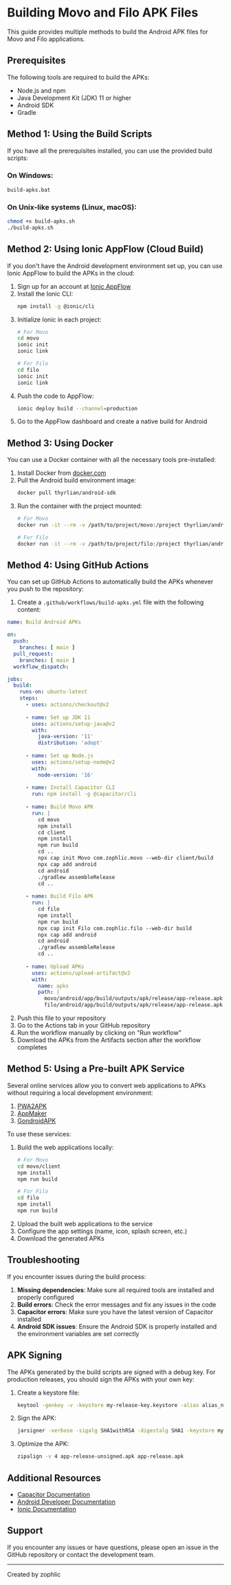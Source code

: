# Building Movo and Filo APK Files

This guide provides multiple methods to build the Android APK files for Movo and Filo applications.

## Prerequisites

The following tools are required to build the APKs:
- Node.js and npm
- Java Development Kit (JDK) 11 or higher
- Android SDK
- Gradle

## Method 1: Using the Build Scripts

If you have all the prerequisites installed, you can use the provided build scripts:

### On Windows:
```
build-apks.bat
```

### On Unix-like systems (Linux, macOS):
```bash
chmod +x build-apks.sh
./build-apks.sh
```

## Method 2: Using Ionic AppFlow (Cloud Build)

If you don't have the Android development environment set up, you can use Ionic AppFlow to build the APKs in the cloud:

1. Sign up for an account at [Ionic AppFlow](https://dashboard.ionicframework.com/signup)
2. Install the Ionic CLI:
   ```bash
   npm install -g @ionic/cli
   ```
3. Initialize Ionic in each project:
   ```bash
   # For Movo
   cd movo
   ionic init
   ionic link
   
   # For Filo
   cd filo
   ionic init
   ionic link
   ```
4. Push the code to AppFlow:
   ```bash
   ionic deploy build --channel=production
   ```
5. Go to the AppFlow dashboard and create a native build for Android

## Method 3: Using Docker

You can use a Docker container with all the necessary tools pre-installed:

1. Install Docker from [docker.com](https://www.docker.com/products/docker-desktop)
2. Pull the Android build environment image:
   ```bash
   docker pull thyrlian/android-sdk
   ```
3. Run the container with the project mounted:
   ```bash
   # For Movo
   docker run -it --rm -v /path/to/project/movo:/project thyrlian/android-sdk bash -c "cd /project && ./build-apks.sh"
   
   # For Filo
   docker run -it --rm -v /path/to/project/filo:/project thyrlian/android-sdk bash -c "cd /project && ./build-apks.sh"
   ```

## Method 4: Using GitHub Actions

You can set up GitHub Actions to automatically build the APKs whenever you push to the repository:

1. Create a `.github/workflows/build-apks.yml` file with the following content:

```yaml
name: Build Android APKs

on:
  push:
    branches: [ main ]
  pull_request:
    branches: [ main ]
  workflow_dispatch:

jobs:
  build:
    runs-on: ubuntu-latest
    steps:
      - uses: actions/checkout@v2
      
      - name: Set up JDK 11
        uses: actions/setup-java@v2
        with:
          java-version: '11'
          distribution: 'adopt'
      
      - name: Set up Node.js
        uses: actions/setup-node@v2
        with:
          node-version: '16'
      
      - name: Install Capacitor CLI
        run: npm install -g @capacitor/cli
      
      - name: Build Movo APK
        run: |
          cd movo
          npm install
          cd client
          npm install
          npm run build
          cd ..
          npx cap init Movo com.zophlic.movo --web-dir client/build
          npx cap add android
          cd android
          ./gradlew assembleRelease
          cd ..
      
      - name: Build Filo APK
        run: |
          cd filo
          npm install
          npm run build
          npx cap init Filo com.zophlic.filo --web-dir build
          npx cap add android
          cd android
          ./gradlew assembleRelease
          cd ..
      
      - name: Upload APKs
        uses: actions/upload-artifact@v2
        with:
          name: apks
          path: |
            movo/android/app/build/outputs/apk/release/app-release.apk
            filo/android/app/build/outputs/apk/release/app-release.apk
```

2. Push this file to your repository
3. Go to the Actions tab in your GitHub repository
4. Run the workflow manually by clicking on "Run workflow"
5. Download the APKs from the Artifacts section after the workflow completes

## Method 5: Using a Pre-built APK Service

Several online services allow you to convert web applications to APKs without requiring a local development environment:

1. [PWA2APK](https://pwa2apk.com/)
2. [AppMaker](https://appmaker.xyz/)
3. [GondroidAPK](https://gonative.io/)

To use these services:
1. Build the web applications locally:
   ```bash
   # For Movo
   cd movo/client
   npm install
   npm run build
   
   # For Filo
   cd filo
   npm install
   npm run build
   ```
2. Upload the built web applications to the service
3. Configure the app settings (name, icon, splash screen, etc.)
4. Download the generated APKs

## Troubleshooting

If you encounter issues during the build process:

1. **Missing dependencies**: Make sure all required tools are installed and properly configured
2. **Build errors**: Check the error messages and fix any issues in the code
3. **Capacitor errors**: Make sure you have the latest version of Capacitor installed
4. **Android SDK issues**: Ensure the Android SDK is properly installed and the environment variables are set correctly

## APK Signing

The APKs generated by the build scripts are signed with a debug key. For production releases, you should sign the APKs with your own key:

1. Create a keystore file:
   ```bash
   keytool -genkey -v -keystore my-release-key.keystore -alias alias_name -keyalg RSA -keysize 2048 -validity 10000
   ```
2. Sign the APK:
   ```bash
   jarsigner -verbose -sigalg SHA1withRSA -digestalg SHA1 -keystore my-release-key.keystore app-release-unsigned.apk alias_name
   ```
3. Optimize the APK:
   ```bash
   zipalign -v 4 app-release-unsigned.apk app-release.apk
   ```

## Additional Resources

- [Capacitor Documentation](https://capacitorjs.com/docs)
- [Android Developer Documentation](https://developer.android.com/docs)
- [Ionic Documentation](https://ionicframework.com/docs)

## Support

If you encounter any issues or have questions, please open an issue in the GitHub repository or contact the development team.

---

Created by zophlic
